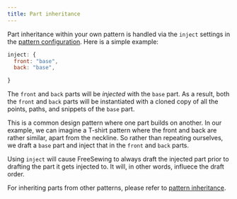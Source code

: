 ```yaml
---
title: Part inheritance
---
```


Part inheritance within your own pattern is handled via the `inject` settings in the [pattern configuration](/config). Here is a simple example:

```js
inject: {
  front: "base",
  back: "base",

}
```

The `front` and `back` parts will be *injected* with the `base` part. As a result, both the `front` and `back` parts will be instantiated with a cloned copy of all the points, paths, and snippets of the `base` part.

This is a common design pattern where one part builds on another. In our example, we can imagine a T-shirt pattern where the front and back are rather similar, apart from the neckline. So rather than repeating ourselves, we draft a `base` part and inject that in the `front` and `back` parts.

Using `inject` will cause FreeSewing to always draft the injected part prior to drafting the part it gets injected to. It will, in other words, influece the draft order.

<note>

For inheriting parts from other patterns, please refer to [pattern inheritance](/advanced/inheritance).

</Note>